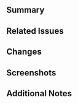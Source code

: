 ## Summary

<!-- Provide a concise summary of the changes in this PR. -->

## Related Issues

<!-- List any related issues, e.g., #1234, if applicable. -->

## Changes

<!-- Describe the main changes in this PR, including new features, bug fixes, etc. -->

## Screenshots

<!-- Add screenshots or GIFs to show how the changes look, if applicable. -->

## Additional Notes

<!-- Add any other comments or information. -->
